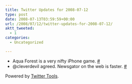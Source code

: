 ```yaml
---
title: Twitter Updates for 2008-07-12
type: post
date: 2008-07-13T03:59:59+00:00
url: /2008/07/12/twitter-updates-for-2008-07-12/
aktt_tweeted:
  - 1
categories:
  - Uncategorized

---
```

<ul class="aktt_tweet_digest">
  <li>
    Aqua Forest is a very nifty iPhone game. <a href="http://twitter.com/dangoor/statuses/856463161">#</a>
  </li>
  <li>
    @cleverdevil agreed. Newsgator on the web is faster. <a href="http://twitter.com/dangoor/statuses/856597784">#</a>
  </li>
</ul>

<p class="aktt_credit">
  Powered by <a href="http://alexking.org/projects/wordpress">Twitter Tools</a>.
</p>